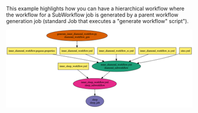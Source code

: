 This example highlights how you can have a hierarchical workflow where
the workflow for a SubWorkflow job is generated by a parent workflow
generation job (standard Job that executes a "generate workflow" script").

![Workflow Representation](workflow.png)
